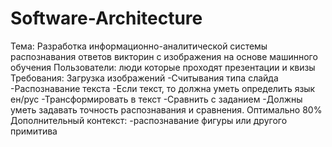 # Software-Architecture
Тема: Разработка информационно-аналитической системы распознавания ответов викторин с изображения на основе машинного обучения
Пользователи: люди которые проходят презентации и квизы
Требования:
Загрузка изображений
-Считывания типа слайда
-Распознавание текста
-Если текст, то должна уметь определить язык ен/рус
-Трансформировать в текст
-Сравнить с заданием
-Должны уметь задавать точность распознавания и сравнения. Оптимально 80%
Дополнительный контекст:
-распознавание фигуры или другого примитива
